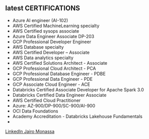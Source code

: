 latest CERTIFICATIONS
----
- Azure AI engineer (AI-102)
- AWS Certified MachineLearning specialty
- AWS Certified sysops associate
- Azure Data Engineer Associate DP-203
- GCP Professional Developer Engineer
- AWS Database specialty
- AWS Certified Developer – Associate
- AWS Data analytics specialty
- AWS Certified Solutions Architect - Associate
- GCP Professional Cloud Architect - PCA
- GCP Professional Database Engineer - PDBE
- GCP Professional Data Engineer - PDE
- GCP Associate Cloud Engineer - ACE 
- Databricks Certified Associate Developer for Apache Spark 3.0
- Databricks Certified Data Engineer Associate
- AWS Certified Cloud Practitioner
- Azure: AZ-900/DP-900/SC-900/AI-900
- OCI Data Foundations
- Academy Accreditation - Databricks Lakehouse Fundamentals
- 
<a href="https://www.linkedin.com/in/jairomonassa/"> LinkedIn Jairo Monassa</a>

